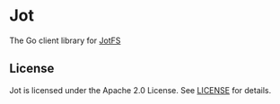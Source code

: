 # Jot

The Go client library for [JotFS](https://github.com/jotfs/jotfs)

## License

Jot is licensed under the Apache 2.0 License. See [LICENSE](./LICENSE) for details.


